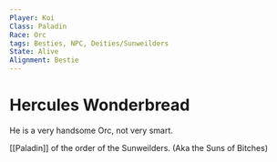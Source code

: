 ```yaml
---
Player: Koi
Class: Paladin
Race: Orc
tags: Besties, NPC, Deities/Sunweilders
State: Alive
Alignment: Bestie
---
```

# Hercules Wonderbread
He is a very handsome Orc, not very smart.

[[Paladin]] of the order of the Sunweilders. (Aka the Suns of Bitches)
